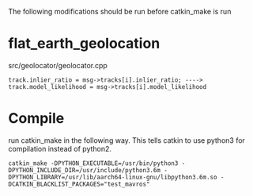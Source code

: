 The following modifications should be run before catkin_make is run

flat_earth_geolocation
======================
src/geolocator/geolocator.cpp

    track.inlier_ratio = msg->tracks[i].inlier_ratio; ----> track.model_likelihood = msg->tracks[i].model_likelihood

Compile
=======
run catkin_make in the following way. This tells catkin to use python3 for compilation instead of python2.

    catkin_make -DPYTHON_EXECUTABLE=/usr/bin/python3 -DPYTHON_INCLUDE_DIR=/usr/include/python3.6m -DPYTHON_LIBRARY=/usr/lib/aarch64-linux-gnu/libpython3.6m.so -DCATKIN_BLACKLIST_PACKAGES="test_mavros"
